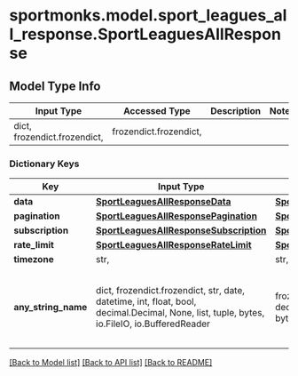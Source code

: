 # sportmonks.model.sport_leagues_all_response.SportLeaguesAllResponse

## Model Type Info
Input Type | Accessed Type | Description | Notes
------------ | ------------- | ------------- | -------------
dict, frozendict.frozendict,  | frozendict.frozendict,  |  | 

### Dictionary Keys
Key | Input Type | Accessed Type | Description | Notes
------------ | ------------- | ------------- | ------------- | -------------
**data** | [**SportLeaguesAllResponseData**](SportLeaguesAllResponseData.md) | [**SportLeaguesAllResponseData**](SportLeaguesAllResponseData.md) |  | [optional] 
**pagination** | [**SportLeaguesAllResponsePagination**](SportLeaguesAllResponsePagination.md) | [**SportLeaguesAllResponsePagination**](SportLeaguesAllResponsePagination.md) |  | [optional] 
**subscription** | [**SportLeaguesAllResponseSubscription**](SportLeaguesAllResponseSubscription.md) | [**SportLeaguesAllResponseSubscription**](SportLeaguesAllResponseSubscription.md) |  | [optional] 
**rate_limit** | [**SportLeaguesAllResponseRateLimit**](SportLeaguesAllResponseRateLimit.md) | [**SportLeaguesAllResponseRateLimit**](SportLeaguesAllResponseRateLimit.md) |  | [optional] 
**timezone** | str,  | str,  |  | [optional] 
**any_string_name** | dict, frozendict.frozendict, str, date, datetime, int, float, bool, decimal.Decimal, None, list, tuple, bytes, io.FileIO, io.BufferedReader | frozendict.frozendict, str, BoolClass, decimal.Decimal, NoneClass, tuple, bytes, FileIO | any string name can be used but the value must be the correct type | [optional]

[[Back to Model list]](../../README.md#documentation-for-models) [[Back to API list]](../../README.md#documentation-for-api-endpoints) [[Back to README]](../../README.md)

